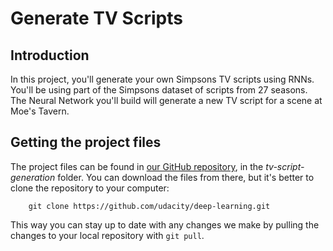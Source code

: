 # Generate TV Scripts

## Introduction

In this project, you'll generate your own Simpsons TV scripts using RNNs. You'll be using part of the Simpsons dataset of scripts from 27 seasons. The Neural Network you'll build will generate a new TV script for a scene at Moe's Tavern.

## Getting the project files

The project files can be found in [our GitHub repository](https://github.com/udacity/deep-learning), in the _tv-script-generation_ folder. You can download the files from there, but it's better to clone the repository to your computer:

        git clone https://github.com/udacity/deep-learning.git

This way you can stay up to date with any changes we make by pulling the changes to your local repository with `git pull`.